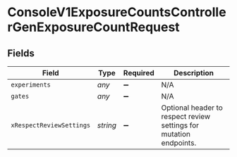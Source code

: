 # ConsoleV1ExposureCountsControllerGenExposureCountRequest


## Fields

| Field                                                              | Type                                                               | Required                                                           | Description                                                        |
| ------------------------------------------------------------------ | ------------------------------------------------------------------ | ------------------------------------------------------------------ | ------------------------------------------------------------------ |
| `experiments`                                                      | *any*                                                              | :heavy_minus_sign:                                                 | N/A                                                                |
| `gates`                                                            | *any*                                                              | :heavy_minus_sign:                                                 | N/A                                                                |
| `xRespectReviewSettings`                                           | *string*                                                           | :heavy_minus_sign:                                                 | Optional header to respect review settings for mutation endpoints. |